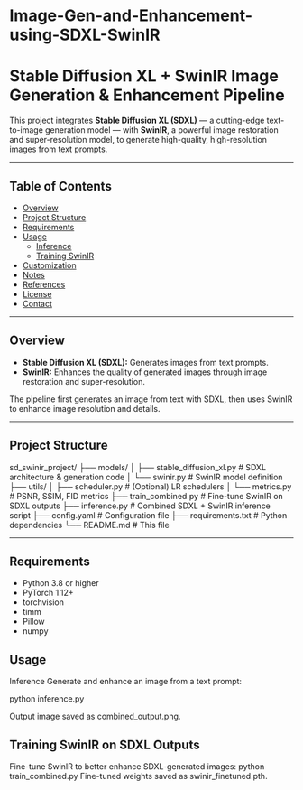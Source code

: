 # Image-Gen-and-Enhancement-using-SDXL-SwinIR

# Stable Diffusion XL + SwinIR Image Generation & Enhancement Pipeline

This project integrates **Stable Diffusion XL (SDXL)** — a cutting-edge text-to-image generation model — with **SwinIR**, a powerful image restoration and super-resolution model, to generate high-quality, high-resolution images from text prompts.

---

## Table of Contents

- [Overview](#overview)  
- [Project Structure](#project-structure)  
- [Requirements](#requirements)  
- [Usage](#usage)  
  - [Inference](#inference)  
  - [Training SwinIR](#training-swinir)  
- [Customization](#customization)  
- [Notes](#notes)  
- [References](#references)  
- [License](#license)  
- [Contact](#contact)  

---

## Overview

- **Stable Diffusion XL (SDXL):** Generates images from text prompts.
- **SwinIR:** Enhances the quality of generated images through image restoration and super-resolution.

The pipeline first generates an image from text with SDXL, then uses SwinIR to enhance image resolution and details.

---

## Project Structure

sd_swinir_project/
├── models/
│ ├── stable_diffusion_xl.py # SDXL architecture & generation code
│ └── swinir.py # SwinIR model definition
├── utils/
│ ├── scheduler.py # (Optional) LR schedulers
│ └── metrics.py # PSNR, SSIM, FID metrics
├── train_combined.py # Fine-tune SwinIR on SDXL outputs
├── inference.py # Combined SDXL + SwinIR inference script
├── config.yaml # Configuration file
├── requirements.txt # Python dependencies
└── README.md # This file


---

## Requirements

- Python 3.8 or higher
- PyTorch 1.12+
- torchvision
- timm
- Pillow
- numpy


## Usage
Inference
Generate and enhance an image from a text prompt:

python inference.py

Output image saved as combined_output.png.

## Training SwinIR on SDXL Outputs
Fine-tune SwinIR to better enhance SDXL-generated images:
python train_combined.py
Fine-tuned weights saved as swinir_finetuned.pth.






